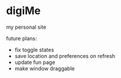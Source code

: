# digiMe
my personal site

future plans:
- fix toggle states
- save location and preferences on refresh
- update fun page
- make window draggable